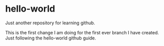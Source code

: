 # hello-world
Just another repository for learning github.

This is the first change I am doing for the first ever branch I have created. Just following the hello-world github guide.
